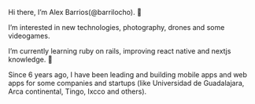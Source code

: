 Hi there, I’m Alex Barrios(@barrilocho). 👋

I’m interested in new technologies, photography, drones and some videogames.

I’m currently learning ruby on rails, improving react native and nextjs knowledge. 🌱

Since 6 years ago, I have been leading and building mobile apps and web apps for some companies and startups (like Universidad de Guadalajara, Arca continental, Tingo, Ixcco and others).


<!---
barrilocho/barrilocho is a ✨ special ✨ repository because its `README.md` (this file) appears on your GitHub profile.
You can click the Preview link to take a look at your changes.
--->
